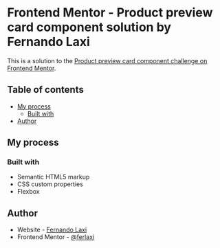 # Frontend Mentor - Product preview card component solution by Fernando Laxi

This is a solution to the [Product preview card component challenge on Frontend Mentor](https://www.frontendmentor.io/challenges/product-preview-card-component-GO7UmttRfa).

## Table of contents

- [My process](#my-process)
  - [Built with](#built-with)
- [Author](#author)

## My process

### Built with

- Semantic HTML5 markup
- CSS custom properties
- Flexbox

## Author

- Website - [Fernando Laxi](https://ferlaxi.github.io/previewcard/)
- Frontend Mentor - [@ferlaxi](https://www.frontendmentor.io/profile/ferlaxi)